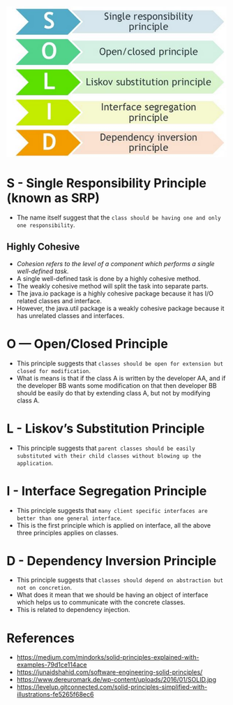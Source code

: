 
![img.png](assests/solid_img.png)

# S - Single Responsibility Principle (known as SRP)
- The name itself suggest that the `class should be having one and only one responsibility`.

## Highly Cohesive
- *Cohesion refers to the level of a component which performs a single well-defined task.*
- A single well-defined task is done by a highly cohesive method.
- The weakly cohesive method will split the task into separate parts.
- The java.io package is a highly cohesive package because it has I/O related classes and interface.
- However, the java.util package is a weakly cohesive package because it has unrelated classes and interfaces.

# O — Open/Closed Principle
- This principle suggests that `classes should be open for extension but closed for modification`.
- What is means is that if the class A is written by the developer AA, and if the developer BB wants some modification on that then developer BB should be easily do that by extending class A, but not by modifying class A.

# L - Liskov’s Substitution Principle
- This principle suggests that `parent classes should be easily substituted with their child classes without blowing up the application`.

# I - Interface Segregation Principle
- This principle suggests that `many client specific interfaces are better than one general interface`.
- This is the first principle which is applied on interface, all the above three principles applies on classes.

# D - Dependency Inversion Principle
- This principle suggests that `classes should depend on abstraction but not on concretion`.
- What does it mean that we should be having an object of interface which helps us to communicate with the concrete classes.
- This is related to dependency injection.

# References
- https://medium.com/mindorks/solid-principles-explained-with-examples-79d1ce114ace
- https://junaidshahid.com/software-engineering-solid-principles/
- https://www.dereuromark.de/wp-content/uploads/2016/01/SOLID.jpg
- https://levelup.gitconnected.com/solid-principles-simplified-with-illustrations-fe5265f68ec6
